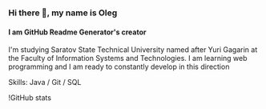 ### Hi there 👋, my name is Oleg 
#### I am GitHub Readme Generator's creator 
I'm studying Saratov State Technical University named after Yuri Gagarin at the Faculty of Information Systems and Technologies. I am learning web programming and I am ready to constantly develop in this direction 
 
Skills: Java / Git / SQL 
 
!GitHub stats
